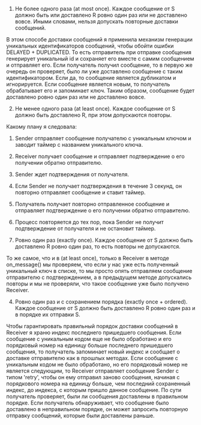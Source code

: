 
1. Не более одного раза (at most once). Каждое сообщение от S должно быть или доставлено R ровно один раз или не доставлено вовсе.
Иными словами, нельзя допускать повторные доставки сообщений.

В этом способе доставки сообщений я применила механизм генерации уникальных идентификаторов сообщений, 
чтобы обойти ошибки DELAYED + DUPLICATED. То есть отправитель при отправке сообщения генерирует уникальный 
id и сохраняет его вместе с самим сообщением и отправляет его. Если получатель получил сообщение, то в 
первую же очередь он проверяет, было ли уже доставлено сообщение с таким идентификатором. 
Если да, то сообщение является дубликатом и игнорируется. Если сообщение является новым, 
то получатель обрабатывает его и запоминает ключ. Таким образом, сообщение будет доставлено ровно один раз или не доставлено вовсе. 

2. Не менее одного раза (at least once). Каждое сообщение от S должно быть доставлено R, при этом допускаются повторы.

Какому плану я следовала:

1. Sender отправляет сообщение получателю c уникальным ключом и заводит таймер с названием уникального ключа.
2. Receiver получает сообщение и отправляет подтверждение о его получении обратно отправителю.
3. Sender ждет подтверждения от получателя.
4. Если Sender не получает подтверждения в течение 3 секунд, он повторно отправляет сообщение и ставит таймер.
5. Получатель получает повторно отправленное сообщение и отправляет подтверждение о его получении обратно отправителю.
6. Процесс повторяется до тех пор, пока Sender не получит подтверждение от получателя и не остановит таймер.

3. Ровно один раз (exactly once). Каждое сообщение от S должно быть доставлено R ровно один раз, то есть повторы не допускаются.

То же самое, что и в (at least once), только в Receiver в методе on_message() мы проверяем, 
что если у нас уже есть полученный уникальный ключ в списке, то мы просто опять отправляем сообщение отправителю с подтверждением, 
а в предыдущем методе допускались повторы и мы не проверяли, что такое сообщение уже было получено Receiver.

4. Ровно один раз и с сохранением порядка (exactly once + ordered). Каждое сообщение от S должно быть доставлено
R ровно один раз и в порядке их отправки S.

Чтобы гарантировать правильный порядок доставки сообщений в Receiver я храню индекс последнего пришедшего сообщения. Если сообщение
с уникальным кодом еще не было обработано и его порядковый номер на единицу больше последнего пришедшего сообщения, то получатель запоминает
новый индекс и сообщает о доставке отправителю как в прошлых методах. Если сообщение с уникальным кодом не было обработано, но его порядковый номер 
не является следующим, то Receiver отправляет сообщение Sender с типом 'retry', чтобы он ему отправил заново сообщения, начиная с порядкового номера
на единицу больше, чем последний сохраненный индекс, до индекса, с которым пришло данное сообщение. По сути получатель проверяет, были ли сообщения 
доставлены в правильном порядке. Если получатель обнаруживает, что сообщение было доставлено в неправильном порядке, он может запросить
повторную отправку сообщений, которые были доставлены раньше.
